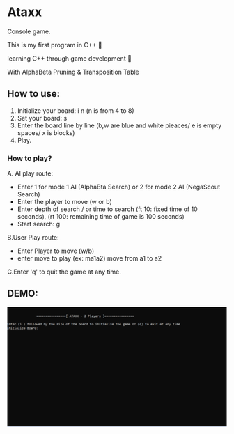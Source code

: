 # Ataxx 

Console game.

This is my first program in C++ :hugs:

learning C++ through game development :woman_dancing:

With AlphaBeta Pruning & Transposition Table

## How to use:

1. Initialize your board: i n (n is from 4 to 8)
2. Set your board: s
3. Enter the board line by line (b,w are blue and white pieaces/ e is empty spaces/ x is blocks)
4. Play.

### How to play?

A. AI play route:
  - Enter 1 for mode 1 AI (AlphaBta Search) or 2 for mode 2 AI (NegaScout Search)
  - Enter the player to move (w or b)
  - Enter depth of search / or time to search (ft 10: fixed time of 10 seconds), (rt 100: remaining time of game is 100 seconds)
  - Start search: g
  
B.User Play route:
  - Enter Player to move (w/b)
  - enter move to play (ex: ma1a2) move from a1 to a2
  
C.Enter 'q' to quit the game at any time.

## DEMO:

![Ataxx Demo](Demo/Ataxx.gif)




